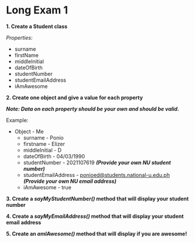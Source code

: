 # Long Exam 1

**1. Create a Student class** 

_Properties:_
- surname
- firstName
- middleInitial
- dateOfBirth
- studentNumber
- studentEmailAddress
- iAmAwesome

**2. Create one object and give a value for each property**

**_Note: Data on each property should be your own and should be valid._**


Example:

- Object - Me
  - surname - Ponio
  - firstname - Elizer
  - middleInitial - D
  - dateOfBirth - 04/03/1990
  - studentNumber - 2021107619 **_(Provide your own NU student number)_**
  - studentEmailAddress - ponioed@students.national-u.edu.ph **_(Provide your own NU
email address)_**
  - iAmAwesome - true

**3. Create a _sayMyStudentNumber()_ method that will display your student number**

**4. Create a _sayMyEmailAddress()_ method that will display your student email
address**

**5. Create an _amIAwesome()_ method that will display if you are awesome!**
